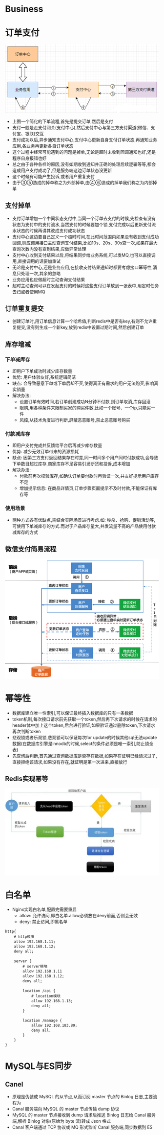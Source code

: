 # Business



# 订单支付



![](img/001.png)



* 上图一个简化的下单流程,首先是提交订单,然后是支付
* 支付一般是走支付网关(支付中心),然后支付中心与第三方支付渠道(微信、支付宝、银联)交互
* 支付成功以后,异步通知支付中心,支付中心更新自身支付订单状态,再通知业务应用,各业务再更新各自订单状态
* 这个过程中经常可能遇到的问题是掉单,无论是超时未收到回调通知也好,还是程序自身报错也好
* 总之由于各种各样的原因,没有如期收到通知并正确的处理后续逻辑等等,都会造成用户支付成功了,但是服务端这边订单状态没更新
* 这个时候有可能产生投诉,或者用户重复支付
* 由于③⑤造成的掉单称之为外部掉单,由④⑥造成的掉单我们称之为内部掉单



## 支付掉单



* 支付订单增加一个中间状态支付中,当同一个订单去支付的时候,先检查有没有状态为支付中的支付流水,当然支付的时候要加个锁,支付完成以后更新支付流水状态的时候再讲其改成支付成功状态
* 支付中心这边要自己定义一个超时时间,在此时间范围内如果没有收到支付成功回调,则应调用接口主动查询支付结果,比如10s、20s、30s查一次,如果在最大查询次数内没有查到结果,应做异常处理
* 支付中心收到支付结果以后,将结果同步给业务系统,可以发MQ,也可以直接调用,直接调用的话要加重试
* 无论是支付中心,还是业务应用,在接收支付结果通知时都要考虑接口幂等性,消息只处理一次,其余的忽略
* 业务应用也应做超时主动查询支付结果
* 超时主动查询可以在发起支付的时候将这些支付订单放到一张表中,用定时任务去扫或者使用MQ



## 订单重复提交



* 创建订单时,用订单信息计算一个哈希值,判断redis中是否有key,有则不允许重复提交,没有则生成一个新key,放到redis中设置过期时间,然后创建订单



## 库存增减



### 下单减库存



* 即用户下单成功时减少库存数量
* 优势: 用户体验友好,系统逻辑简洁
* 缺点: 会导致恶意下单或下单后却不买,使得真正有需求的用户无法购买,影响真实销量
* 解决办法: 
  * 设置订单有效时间,若订单创建成功N分钟不付款,则订单取消,库存回滚
  * 限购,用各种条件来限制买家的购买件数,比如一个账号、一个ip,只能买一件
  * 风控,从技术角度进行判断,屏蔽恶意账号,禁止恶意账号购买



### 付款减库存



* 即用户支付完成并反馈给平台后再减少库存数量
* 优势: 减少无效订单带来的资源损耗
* 缺点: 因第三方支付返回结果存在时差,同一时间多个用户同时付款成功,会导致下单数目超过库存,商家库存不足容易引发断货和投诉,成本增加
* 解决办法: 
  * 付款前再次校验库存,如确认订单要付款时再验证一次,并友好提示用户库存不足
  * 增加提示信息: 在商品详情页,订单步骤页面提示不及时付款,不能保证有库存等



### 使用场景



* 两种方式各有优缺点,需结合实际场景进行考虑.如: 秒杀、抢购、促销活动等,可使用下单减库存的方式.而对于产品库存量大,并发流量不高的产品使用付款减库存的方式



## 微信支付简易流程



![](img/002.png)



# 幂等性



* 数据库建立唯一性索引,可以保证最终插入数据库的只有一条数据
* token机制,每次接口请求前先获取一个token,然后再下次请求的时候在请求的header体中加上这个token,后台进行验证,如果验证通过删除token,下次请求再次判断token
* 悲观锁或者乐观锁,悲观锁可以保证每次for update的时候其他sql无法update数据(在数据库引擎是innodb的时候,select的条件必须是唯一索引,防止锁全表)
* 先查询后判断,首先通过查询数据库是否存在数据,如果存在证明已经请求过了,直接拒绝该请求,如果没有存在,就证明是第一次进来,直接放行



## Redis实现幂等



![](img/003.png)



# 白名单



* Nginx实现白名单,配置完需要重启
  * allow: 允许访问,即白名单.allow必须放在deny前面,否则会无效
  * deny: 禁止访问,即黑名单

```nginx
http{
    # http模块
    allow 192.168.1.11;
    allow 192.168.1.12;
    deny all;

    server {
        # server模块
        allow 192.168.1.11
        allow 192.168.1.12;
        deny all;

        location /api {
            # location模块
            allow 192.168.1.13;
            deny all;
        }

        location /manage {
            allow 192.168.183.89;
            deny all;
        }
    }
}
```



# MySQL与ES同步



## Canel





* 原理是伪装成 MySQL 的从节点,从而订阅 master 节点的 Binlog 日志,主要流程为
* Canal 服务端向 MySQL 的 master 节点传输 dump 协议
* MySQL 的 master 节点接收到 dump 请求后推送 Binlog 日志给 Canal 服务端,解析 Binlog 对象(原始为 byte 流)转成 Json 格式
* Canal 客户端通过 TCP 协议或 MQ 形式监听 Canal 服务端,同步数据到 ES





